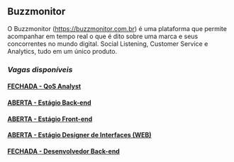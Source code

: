 ## Buzzmonitor
O Buzzmonitor (https://buzzmonitor.com.br) é uma plataforma que permite acompanhar em tempo real o que é dito sobre uma marca e seus concorrentes no mundo digital. Social Listening, Customer Service e Analytics, tudo em um único produto. 

### _Vagas disponíveis_

#### [FECHADA - QoS Analyst](https://github.com/elifebr/buzz-hire/blob/master/qos-anayst.md)
#### [ABERTA - Estágio Back-end](https://github.com/elifebr/buzz-hire/blob/master/java_backend_developer.md)
#### [ABERTA - Estágio Front-end](https://github.com/elifebr/buzz-hire/blob/master/front_end_intern.md)
#### [ABERTA - Estágio Designer de Interfaces (WEB)](https://github.com/elifebr/buzz-hire/blob/master/uxdesigner-intern.md)
#### [FECHADA - Desenvolvedor Back-end](https://github.com/elifebr/buzz-hire/blob/master/java_full_backend_developer.md)

